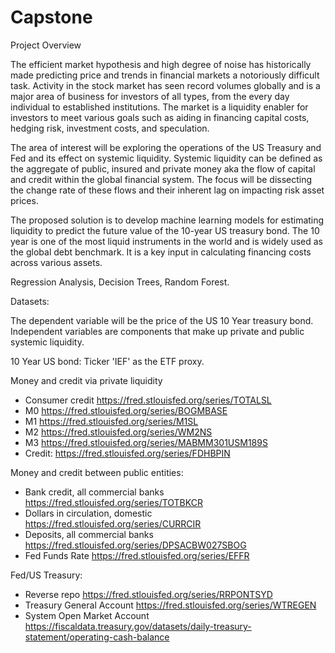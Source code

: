 # Capstone

Project Overview

The efficient market hypothesis and high degree of noise has historically made predicting price and trends in financial markets a notoriously difficult task. Activity in the stock market has seen record volumes globally and is a major area of business for investors of all types, from the every day individual to established institutions. The market is a liquidity enabler for investors to meet various goals such as aiding in financing capital costs, hedging risk, investment costs, and speculation.

The area of interest will be exploring the operations of the US Treasury and Fed and its effect on systemic liquidity. Systemic liquidity can be defined as the aggregate of public, insured and private money aka the flow of capital and credit within the global financial system. The focus will be dissecting the change rate of these flows and their inherent lag on impacting risk asset prices. 

The proposed solution is to develop machine learning models for estimating liquidity to predict the future value of the 10-year US treasury bond. The 10 year is one of the most liquid instruments in the world and is widely used as the global debt benchmark. It is a key input in calculating financing costs across various assets.

Regression Analysis, Decision Trees, Random Forest.

Datasets:

The dependent variable will be the price of the US 10 Year treasury bond. Independent variables are components that make up private and public systemic liquidity. 

10 Year US bond: Ticker 'IEF' as the ETF proxy.

Money and credit via private liquidity 
- Consumer credit https://fred.stlouisfed.org/series/TOTALSL
- M0 https://fred.stlouisfed.org/series/BOGMBASE
- M1 https://fred.stlouisfed.org/series/M1SL
- M2 https://fred.stlouisfed.org/series/WM2NS
- M3 https://fred.stlouisfed.org/series/MABMM301USM189S
- Credit: https://fred.stlouisfed.org/series/FDHBPIN

Money and credit between public entities: 
- Bank credit, all commercial banks https://fred.stlouisfed.org/series/TOTBKCR
- Dollars in circulation, domestic https://fred.stlouisfed.org/series/CURRCIR
- Deposits, all commercial banks https://fred.stlouisfed.org/series/DPSACBW027SBOG
- Fed Funds Rate https://fred.stlouisfed.org/series/EFFR 

Fed/US Treasury:
- Reverse repo https://fred.stlouisfed.org/series/RRPONTSYD
- Treasury General Account https://fred.stlouisfed.org/series/WTREGEN
- System Open Market Account https://fiscaldata.treasury.gov/datasets/daily-treasury-statement/operating-cash-balance
